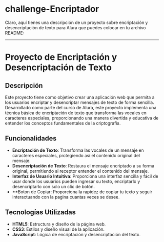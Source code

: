 # challenge-Encriptador

Claro, aquí tienes una descripción de un proyecto sobre encriptación y desencriptación de texto para Alura que puedes colocar en tu archivo README:

---

# Proyecto de Encriptación y Desencriptación de Texto

## Descripción

Este proyecto tiene como objetivo crear una aplicación web que permita a los usuarios encriptar y desencriptar mensajes de texto de forma sencilla. Desarrollado como parte del curso de Alura, este proyecto implementa una técnica básica de encriptación de texto que transforma las vocales en caracteres especiales, proporcionando una manera divertida y educativa de entender los conceptos fundamentales de la criptografía.

## Funcionalidades

- **Encriptación de Texto**: Transforma las vocales de un mensaje en caracteres especiales, protegiendo así el contenido original del mensaje.
- **Desencriptación de Texto**: Restaura el mensaje encriptado a su forma original, permitiendo al receptor entender el contenido del mensaje.
- **Interfaz de Usuario Intuitiva**: Proporciona una interfaz sencilla y fácil de usar donde los usuarios pueden ingresar su texto, encriptarlo y desencriptarlo con solo un clic de botón.
- **Boton de Copiar: Proporciona la rapidez de copiar tu texto y seguir interactuando con la pagina cuantas veces se desee.

## Tecnologías Utilizadas

- **HTML5**: Estructura y diseño de la página web.
- **CSS3**: Estilos y diseño visual de la aplicación.
- **JavaScript**: Lógica de encriptación y desencriptación del texto.


